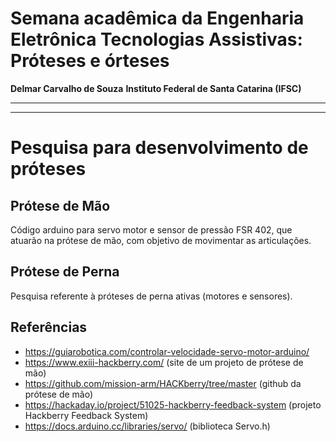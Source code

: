 # Semana acadêmica da Engenharia Eletrônica Tecnologias Assistivas: Próteses e órteses
**Delmar Carvalho de Souza**
**Instituto Federal de Santa Catarina (IFSC)**
_________________________________________________________________________________________________________________________________


_________________________________________________________________________________________________________________________________
# Pesquisa para desenvolvimento de próteses

## Prótese de Mão

Código arduino para servo motor e sensor de pressão FSR 402, que atuarão na prótese de mão, com objetivo de movimentar as articulações.

## Prótese de Perna
Pesquisa referente à próteses de perna ativas (motores e sensores).

## Referências
- https://guiarobotica.com/controlar-velocidade-servo-motor-arduino/
- https://www.exiii-hackberry.com/ (site de um projeto de prótese de mão)
- https://github.com/mission-arm/HACKberry/tree/master (github da prótese de mão)
- https://hackaday.io/project/51025-hackberry-feedback-system (projeto Hackberry Feedback System)
- https://docs.arduino.cc/libraries/servo/ (biblioteca Servo.h)
